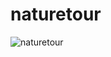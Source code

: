 # naturetour
![naturetour](https://user-images.githubusercontent.com/16978473/138594671-772dcd24-b2e6-4180-94b6-7ba459ded2d5.jpg)
